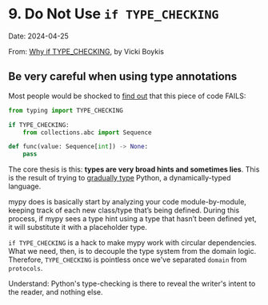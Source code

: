 # 9. Do Not Use `if TYPE_CHECKING`

Date: 2024-04-25

From: [Why if TYPE_CHECKING](https://vickiboykis.com/2023/12/11/why-if-type_checking/), by Vicki Boykis

## Be very careful when using type annotations

Most people would be shocked to [find out](https://twitter.com/charliermarsh/status/1733865143694487769) that this piece
of code FAILS:

```python
from typing import TYPE_CHECKING

if TYPE_CHECKING:
    from collections.abc import Sequence

def func(value: Sequence[int]) -> None:
    pass
```

The core thesis is this: **types are very broad hints and sometimes lies**. This is the result of trying to
[gradually type](https://wphomes.soic.indiana.edu/jsiek/what-is-gradual-typing/) Python, a dynamically-typed language.

mypy does is basically start by analyzing your code module-by-module, keeping track of each new class/type that’s
being defined. During this process, if mypy sees a type hint using a type that hasn’t been defined yet, it will
substitute it with a placeholder type.

`if TYPE_CHECKING` is a hack to make mypy work with circular dependencies. What we need, then, is to decouple the type
system from the domain logic. Therefore, `TYPE_CHECKING` is pointless once we've separated `domain` from `protocols`.

Understand: Python's type-checking is there to reveal the writer's intent to the reader, and nothing else.

